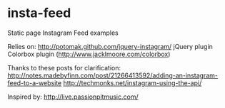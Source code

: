 insta-feed
==========

Static page Instagram Feed examples

Relies on:
http://potomak.github.com/jquery-instagram/ jQuery plugin
Colorbox plugin (http://www.jacklmoore.com/colorbox)

Thanks to these posts for clarification:
http://notes.madebyfinn.com/post/21266413592/adding-an-instagram-feed-to-a-website
http://techmonks.net/instagram-using-the-api/

Inspired by:
http://live.passionpitmusic.com/
